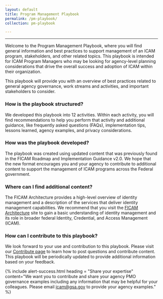 ```yaml
---
layout: default
title: Program Management Playbook
permalink: /pm-playbook/
collection: pm-playbook

---
```

---
Welcome to the Program Management Playbook, where you will find general information and best practices to support management of an ICAM program, stakeholders, and other related topics. This playbook is intended for ICAM Program Managers who may be looking for agency-level planning considerations that drive the overall success and adoption of ICAM within their organization.

This playbook will provide you with an overview of best practices related to general agency governance, work streams and activities, and important stakeholders to consider.

### How is the playbook structured?

We developed this playbook into 12 activities. Within each activity, you will find recommendations to help you perform that activity and additional guidance, like frequently asked questions (FAQs), implementation tips, lessons learned, agency examples, and privacy considerations.

### How was the playbook developed?

The playbook was created using updated content that was previously found in the FICAM Roadmap and Implementation Guidance v2.0. We hope that the new format encourages you and your agency to contribute to additional content to support the management of ICAM programs across the Federal government.

### Where can I find additional content?

The FICAM Architecture provides a high-level overview of identity management and a description of the services that deliver identity management capabilities. We recommend that you visit the <a href="https://arch.idmanagement.gov/" target="_blank"> FICAM Architecture</a> site to gain a basic understanding of identity management and its role in broader federal Identity, Credential, and Access Management (ICAM).

### How can I contribute to this playbook?

We look forward to your use and contribution to this playbook. Please visit our [Contribute page]({{site.baseurl}}/contribute) to learn how to post questions and contribute content. This playbook will be periodically updated to provide additional information based on your feedback.

{% include alert-success.html heading = "Share your expertise" content="We want you to contribute and share your agency PMO governance examples including any information that may be helpful for your colleagues. Please email icam@gsa.gov to provide your agency examples." %}
